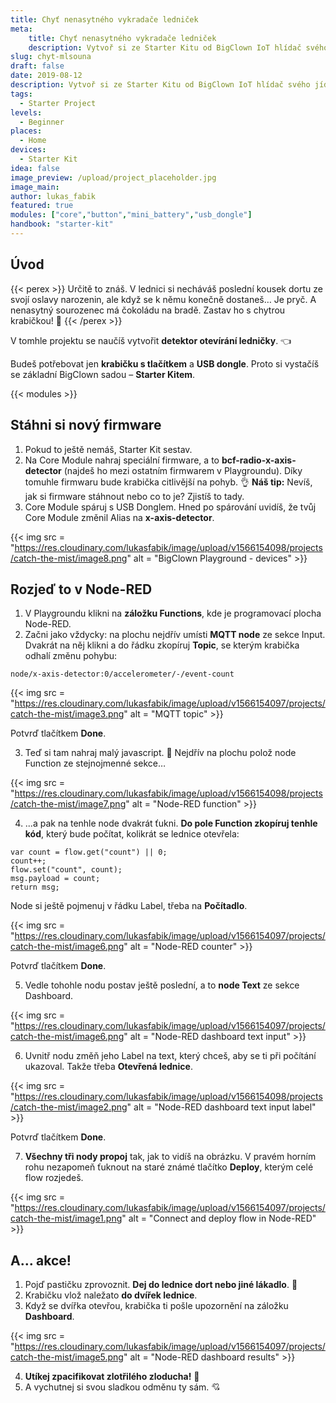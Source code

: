 ```yaml
---
title: Chyť nenasytného vykradače ledniček
meta:
    title: Chyť nenasytného vykradače ledniček
    description: Vytvoř si ze Starter Kitu od BigClown IoT hlídač svého jídla v lednici. Připravili jsme pro tebe jednoduchý návod.
slug: chyt-mlsouna
draft: false
date: 2019-08-12
description: Vytvoř si ze Starter Kitu od BigClown IoT hlídač svého jídla v lednici. Připravili jsme pro tebe jednoduchý návod.
tags:
  - Starter Project
levels:
  - Beginner
places:
  - Home
devices:
  - Starter Kit
idea: false
image_preview: /upload/project_placeholder.jpg
image_main:
author: lukas_fabik
featured: true
modules: ["core","button","mini_battery","usb_dongle"]
handbook: "starter-kit"
---
```


## Úvod

{{< perex >}}
Určitě to znáš. V lednici si necháváš poslední kousek dortu ze svojí oslavy narozenin, ale když se k němu konečně dostaneš… Je pryč. A nenasytný sourozenec má čokoládu na bradě. Zastav ho s chytrou krabičkou! 🎂
{{< /perex >}}

V tomhle projektu se naučíš vytvořit **detektor otevírání ledničky**. 👈

Budeš potřebovat jen **krabičku s tlačítkem** a **USB dongle**. Proto si vystačíš se základní BigClown sadou – **Starter Kitem**.


{{< modules >}}



## Stáhni si nový firmware

1. Pokud to ještě nemáš, Starter Kit sestav.
2. Na Core Module nahraj speciální firmware, a to **bcf-radio-x-axis-detector** (najdeš ho mezi ostatním firmwarem v Playgroundu). Díky tomuhle firmwaru bude krabička citlivější na pohyb. 👌
**Náš tip:** Nevíš, jak si firmware stáhnout nebo co to je? Zjistíš to tady.
3. Core Module spáruj s USB Donglem. Hned po spárování uvidíš, že tvůj Core Module změnil Alias na **x-axis-detector**.

{{< img src = "https://res.cloudinary.com/lukasfabik/image/upload/v1566154098/projects/catch-the-mist/image8.png" alt = "BigClown Playground - devices" >}}

## Rozjeď to v Node-RED

1. V Playgroundu klikni na **záložku Functions**, kde je programovací plocha Node-RED.
2. Začni jako vždycky: na plochu nejdřív umísti **MQTT node** ze sekce Input.
Dvakrát na něj klikni a do řádku zkopíruj **Topic**, se kterým krabička odhalí změnu pohybu:
```
node/x-axis-detector:0/accelerometer/-/event-count
```

{{< img src = "https://res.cloudinary.com/lukasfabik/image/upload/v1566154097/projects/catch-the-mist/image3.png" alt = "MQTT topic" >}}

Potvrď tlačítkem **Done**.

3. Teď si tam nahraj malý javascript. 🙌 Nejdřív na plochu polož node Function ze stejnojmenné sekce…

{{< img src = "https://res.cloudinary.com/lukasfabik/image/upload/v1566154098/projects/catch-the-mist/image7.png" alt = "Node-RED function" >}}

4. ...a pak na tenhle node dvakrát ťukni. **Do pole Function zkopíruj tenhle kód**, který bude počítat, kolikrát se lednice otevřela:
```
var count = flow.get("count") || 0;
count++;
flow.set("count", count);
msg.payload = count;
return msg;
```
Node si ještě pojmenuj v řádku Label, třeba na **Počítadlo**.

{{< img src = "https://res.cloudinary.com/lukasfabik/image/upload/v1566154097/projects/catch-the-mist/image6.png" alt = "Node-RED counter" >}}

Potvrď tlačítkem **Done**.


5. Vedle tohohle nodu postav ještě poslední, a to **node Text** ze sekce Dashboard.

{{< img src = "https://res.cloudinary.com/lukasfabik/image/upload/v1566154097/projects/catch-the-mist/image6.png" alt = "Node-RED dashboard text input" >}}

6. Uvnitř nodu změň jeho Label na text, který chceš, aby se ti při počítání ukazoval. Takže třeba **Otevřená lednice**.

{{< img src = "https://res.cloudinary.com/lukasfabik/image/upload/v1566154098/projects/catch-the-mist/image2.png" alt = "Node-RED dashboard text input label" >}}

Potvrď tlačítkem **Done**.

7. **Všechny tři nody propoj** tak, jak to vidíš na obrázku. V pravém horním rohu nezapomeň ťuknout na staré známé tlačítko **Deploy**, kterým celé flow rozjedeš.

{{< img src = "https://res.cloudinary.com/lukasfabik/image/upload/v1566154097/projects/catch-the-mist/image1.png" alt = "Connect and deploy flow in Node-RED" >}}

## A… akce!

1. Pojď pastičku zprovoznit. **Dej do lednice dort nebo jiné lákadlo**. 🍰
2. Krabičku vlož naležato **do dvířek lednice**.
3. Když se dvířka otevřou, krabička ti pošle upozornění na záložku **Dashboard**.

{{< img src = "https://res.cloudinary.com/lukasfabik/image/upload/v1566154097/projects/catch-the-mist/image5.png" alt = "Node-RED dashboard results" >}}

4. **Utíkej zpacifikovat zlotřilého zloducha!** 👮
5. A vychutnej si svou sladkou odměnu ty sám. 💘
